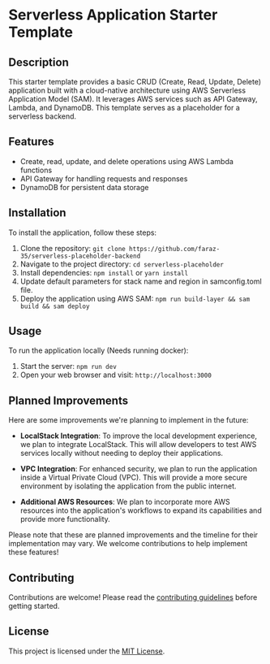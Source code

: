 # Serverless Application Starter Template

## Description

This starter template provides a basic CRUD (Create, Read, Update, Delete) application built with a cloud-native architecture using AWS Serverless Application Model (SAM). It leverages AWS services such as API Gateway, Lambda, and DynamoDB. This template serves as a placeholder for a serverless backend.

## Features

-   Create, read, update, and delete operations using AWS Lambda functions
-   API Gateway for handling requests and responses
-   DynamoDB for persistent data storage

## Installation

To install the application, follow these steps:

1. Clone the repository: `git clone https://github.com/faraz-35/serverless-placeholder-backend`
2. Navigate to the project directory: `cd serverless-placeholder`
3. Install dependencies: `npm install` or `yarn install`
4. Update default parameters for stack name and region in samconfig.toml file.
5. Deploy the application using AWS SAM: `npm run build-layer && sam build && sam deploy`

## Usage

To run the application locally (Needs running docker):

1. Start the server: `npm run dev`
2. Open your web browser and visit: `http://localhost:3000`

## Planned Improvements

Here are some improvements we're planning to implement in the future:

-   **LocalStack Integration**: To improve the local development experience, we plan to integrate LocalStack. This will allow developers to test AWS services locally without needing to deploy their applications.

-   **VPC Integration**: For enhanced security, we plan to run the application inside a Virtual Private Cloud (VPC). This will provide a more secure environment by isolating the application from the public internet.

-   **Additional AWS Resources**: We plan to incorporate more AWS resources into the application's workflows to expand its capabilities and provide more functionality.

Please note that these are planned improvements and the timeline for their implementation may vary. We welcome contributions to help implement these features!

## Contributing

Contributions are welcome! Please read the [contributing guidelines](./CONTRIBUTING.md) before getting started.

## License

This project is licensed under the [MIT License](./LICENSE.md).
